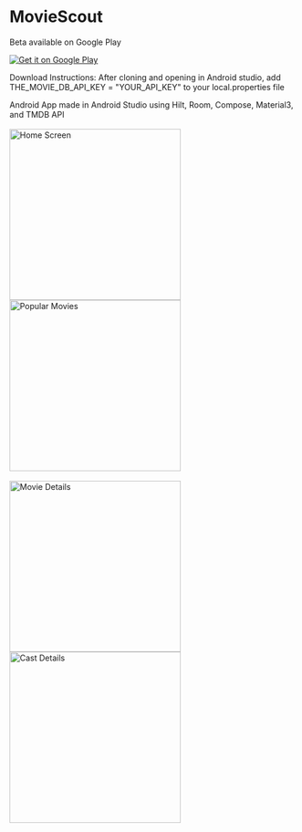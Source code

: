 # MovieScout

Beta available on Google Play

[<img alt="Get it on Google Play" src="https://play.google.com/intl/en_us/badges/images/generic/en_badge_web_generic.png" />](https://play.google.com/store/apps/details?id=com.silas.silviaasmat.movienight20&pcampaignid=web_share)


Download Instructions:
After cloning and opening in Android studio, add 
THE_MOVIE_DB_API_KEY = "YOUR_API_KEY"
to your local.properties file

Android App made in Android Studio using Hilt, Room, Compose, Material3, and TMDB API
<br/><br/>
<img src="https://github.com/user-attachments/assets/3b83f1c8-f81e-4a73-89cc-42c8ca746c28" alt="Home Screen" width="300" valign="top">
<img src="https://github.com/user-attachments/assets/9792e474-fe50-4e13-934f-f0267c19e9fb" alt="Popular Movies" width="300" valign="top">
<br/><br/>
<img src="https://github.com/user-attachments/assets/91475bfe-7470-4ecb-a3cf-9745750ab4b7" alt="Movie Details" width="300" valign="top">
<img src="https://github.com/user-attachments/assets/3e7311a9-88b0-4030-bbef-945f7fbade65" alt="Cast Details" width="300" valign="top">


